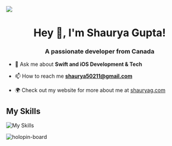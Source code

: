 

<img src="https://github.com/Shaurya50211/Shaurya50211/assets/74823287/4a706f75-dfd4-45bb-a3a2-e74e89485cb8">


<h1 align="center">Hey 👋, I'm Shaurya Gupta!</h1>
<h3 align="center">A passionate developer from Canada</h3>

- 💬 Ask me about **Swift and iOS Development & Tech**

- 📫 How to reach me **shaurya50211@gmail.com**

- 🌍 Check out my website for more about me at [shauryag.com](https://shauryag.com)
<h2>My Skills</h2>

![My Skills](https://skillicons.dev/icons?i=swift,firebase,html,css,tailwind,javascript,react,nextjs,typescript&theme=light)

<p><img align="center" src="https://holopin.me/thechosenone" alt="holopin-board"/></p>
